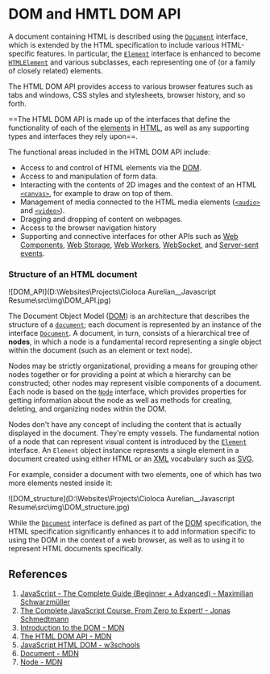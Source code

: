 # DOM and HMTL DOM API

A document containing HTML is described using the [`Document`](https://developer.mozilla.org/en-US/docs/Web/API/Document) interface, which is extended by the HTML specification to include various HTML-specific features. In particular, the [`Element`](https://developer.mozilla.org/en-US/docs/Web/API/Element) interface is enhanced to become [`HTMLElement`](https://developer.mozilla.org/en-US/docs/Web/API/HTMLElement) and various subclasses, each representing one of (or a family of closely related) elements.

The HTML DOM API provides access to various browser features such as tabs and windows, CSS styles and stylesheets, browser history, and so forth.

==The HTML DOM API is made up of the interfaces that define the functionality of each of the [elements](https://developer.mozilla.org/en-US/docs/Glossary/Element) in [HTML](https://developer.mozilla.org/en-US/docs/Glossary/HTML), as well as any supporting types and interfaces they rely upon==.

The functional areas included in the HTML DOM API include:

- Access to and control of HTML elements via the [DOM](https://developer.mozilla.org/en-US/docs/Glossary/DOM).
- Access to and manipulation of form data.
- Interacting with the contents of 2D images and the context of an HTML [`<canvas>`](https://developer.mozilla.org/en-US/docs/Web/HTML/Element/canvas), for example to draw on top of them.
- Management of media connected to the HTML media elements ([`<audio>`](https://developer.mozilla.org/en-US/docs/Web/HTML/Element/audio) and [`<video>`](https://developer.mozilla.org/en-US/docs/Web/HTML/Element/video)).
- Dragging and dropping of content on webpages.
- Access to the browser navigation history
- Supporting and connective interfaces for other APIs such as [Web Components](https://developer.mozilla.org/en-US/docs/Web/Web_Components), [Web Storage](https://developer.mozilla.org/en-US/docs/Web/API/Web_Storage_API), [Web Workers](https://developer.mozilla.org/en-US/docs/Web/API/Web_Workers_API), [WebSocket](https://developer.mozilla.org/en-US/docs/Web/API/WebSockets_API), and [Server-sent events](https://developer.mozilla.org/en-US/docs/Web/API/Server-sent_events).

### Structure of an HTML document

![DOM_API](D:\Websites\Projects\Cioloca Aurelian__Javascript Resume\src\img\DOM_API.jpg)

The Document Object Model ([DOM](https://developer.mozilla.org/en-US/docs/Glossary/DOM)) is an architecture that describes the structure of a [`document`](https://developer.mozilla.org/en-US/docs/Web/API/Document); each document is represented by an instance of the interface [`Document`](https://developer.mozilla.org/en-US/docs/Web/API/Document). A document, in turn, consists of a hierarchical tree of **nodes**, in which a node is a fundamental record representing a single object within the document (such as an element or text node).

Nodes may be strictly organizational, providing a means for grouping other nodes together or for providing a point at which a hierarchy can be constructed; other nodes may represent visible components of a document. Each node is based on the [`Node`](https://developer.mozilla.org/en-US/docs/Web/API/Node) interface, which provides properties for getting information about the node as well as methods for creating, deleting, and organizing nodes within the DOM.

Nodes don't have any concept of including the content that is actually displayed in the document. They're empty vessels. The fundamental notion of a node that can represent visual content is introduced by the [`Element`](https://developer.mozilla.org/en-US/docs/Web/API/Element) interface. An `Element` object instance represents a single element in a document created using either HTML or an [XML](https://developer.mozilla.org/en-US/docs/Glossary/XML) vocabulary such as [SVG](https://developer.mozilla.org/en-US/docs/Glossary/SVG).

For example, consider a document with two elements, one of which has two more elements nested inside it:

![DOM_structure](D:\Websites\Projects\Cioloca Aurelian__Javascript Resume\src\img\DOM_structure.jpg)

While the [`Document`](https://developer.mozilla.org/en-US/docs/Web/API/Document) interface is defined as part of the [DOM](https://developer.mozilla.org/en-US/docs/Web/API/Document_Object_Model) specification, the HTML specification significantly enhances it to add information specific to using the DOM in the context of a web browser, as well as to using it to represent HTML documents specifically.

## References

1. [JavaScript - The Complete Guide (Beginner + Advanced) - Maximilian Schwarzmüller](https://www.udemy.com/course/javascript-the-complete-guide-2020-beginner-advanced/?utm_source=adwords&utm_medium=udemyads&utm_campaign=JavaScript_v.PROF_la.EN_cc.ROWMTA-B_ti.6368&utm_content=deal4584&utm_term=_._ag_130756014153_._ad_558386196906_._kw__._de_c_._dm__._pl__._ti_dsa-774930039569_._li_1011789_._pd__._&matchtype=&gclid=Cj0KCQjw0umSBhDrARIsAH7FCoeU9W1FhcfHq4JH6InuqwKQdlnXPY4wnIG6-ZrfGPJ6hyB9zTE0NW8aAvGkEALw_wcB)
1. [The Complete JavaScript Course. From Zero to Expert! - Jonas Schmedtmann](https://www.udemy.com/course/the-complete-javascript-course/?utm_source=adwords&utm_medium=udemyads&utm_campaign=JavaScript_v.PROF_la.EN_cc.ROWMTA-B_ti.6368&utm_content=deal4584&utm_term=_._ag_130756014153_._ad_558386196906_._kw__._de_c_._dm__._pl__._ti_dsa-774930039569_._li_1011789_._pd__._&matchtype=&gclid=CjwKCAjwiuuRBhBvEiwAFXKaNCuaAhZ8UB5kIldtb76eeAyfM0SUKeceBq3FKF24pNxDVe-_g0-DPxoCnWwQAvD_BwE)
1. [Introduction to the DOM - MDN](https://developer.mozilla.org/en-US/docs/Web/API/Document_Object_Model/Introduction)
1. [The HTML DOM API - MDN](https://developer.mozilla.org/en-US/docs/Web/API/HTML_DOM_API)
1. [JavaScript HTML DOM - w3schools](https://www.w3schools.com/js/js_htmldom.asp)
1. [Document - MDN](https://developer.mozilla.org/en-US/docs/Web/API/Document)
1. [Node - MDN](https://developer.mozilla.org/en-US/docs/Web/API/Node)